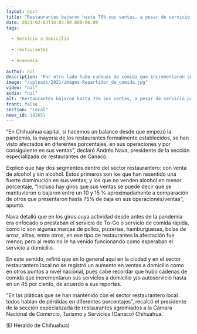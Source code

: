 ```yaml
---
layout: post
title: "Restaurantes bajaron hasta 75% sus ventas, a pesar de servicio para llevar"
date: 2021-02-03T16:03:00.000-06:00
tags:
  
  - Servicio a Domicilio
  
  - restaurantes
  
  - economía
  
author: nil
description: "Por otro lado hubo cadenas de comida que incrementaron sus servicios a domicilio y/o autoservicio hasta en un 45%"
image: "/uploads/2021/images-Repartidor_de_comida.jpg"
video: "nil"
audio: "nil"
alt: "Restaurantes bajaron hasta 75% sus ventas, a pesar de servicio para llevar"
front: false
section: "Local"
news_id: 182651
---
```


“En Chihuahua capital, si hacemos un balance desde que empezó la pandemia, la mayoría de los restaurantes formalmente establecidos, se han visto afectados en diferentes porcentajes, en sus operaciones y por consiguiente en sus ventas”, declaró Andrés Nava, presidente de la sección especializada de restaurantes de Canaco.

Explicó que hay dos segmentos dentro del sector restaurantero: con venta de alcohol y sin alcohol. Estos primeros son los que han resentido una fuerte disminución en sus ventas; y los que no venden alcohol en menor porcentaje, “incluso hay giros que sus ventas se puede decir que se mantuvieron o bajaron entre un 10 y 15 % aproximadamente a comparación de otros que presentaron hasta 75% de baja en sus operaciones/ventas”, apuntó.

Nava detalló que en los giros cuya actividad desde antes de la pandemia era enfocado o prestaban el servicio de To-Go o servicio de comida rápida, como lo son algunas marcas de pollos, pizzerías, hamburguesas, bolas de arroz, alitas, entre otros, en ese tipo de restaurantes la afectación fue menor; pero al resto no le ha venido funcionando como esperaban el servicio a domicilio.

En este sentido, refirió que en lo general aquí en la ciudad y en el sector restaurantero local no se registró un aumento en ventas a domicilio como en otros puntos a nivel nacional, pues cabe recordar que hubo cadenas de comida que incrementaron sus servicios a domicilio y/o autoservicio hasta en un 45 por ciento, de acuerdo a sus reportes.

“En las pláticas que se han mantenido con el sector restaurantero local todos hablan de pérdidas en diferentes porcentajes”, recalcó el presidente de la sección especializada de restaurantes agremiados a la Cámara Nacional de Comercio, Turismo y Servicios (Canaco) Chihuahua.

(El Heraldo de Chihuahua)